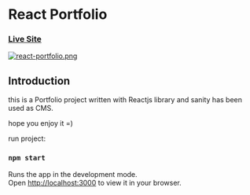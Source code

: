 # React Portfolio

### [Live Site](https://darvish-ecommerce-store.vercel.app)

[![react-portfolio.png](https://i.postimg.cc/c4K8WknD/react-portfolio.png)](https://postimg.cc/vcsmLzX9)

## Introduction
this is a Portfolio project written with Reactjs library and sanity has been used as CMS.

hope you enjoy it =)

run project:

### `npm start`

Runs the app in the development mode.\
Open [http://localhost:3000](http://localhost:3000) to view it in your browser.
